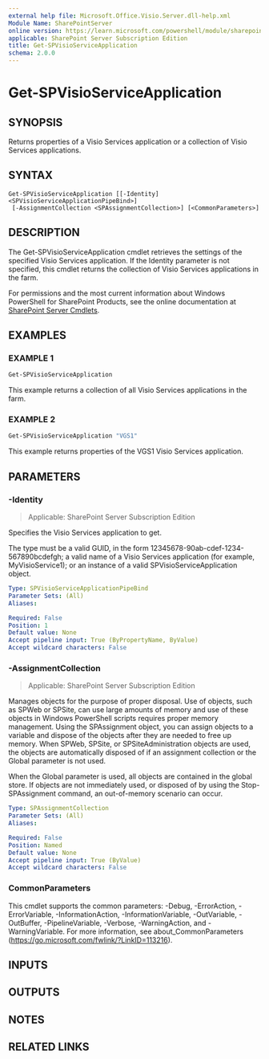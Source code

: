 ```yaml
---
external help file: Microsoft.Office.Visio.Server.dll-help.xml
Module Name: SharePointServer
online version: https://learn.microsoft.com/powershell/module/sharepoint-server/get-spvisioserviceapplication
applicable: SharePoint Server Subscription Edition
title: Get-SPVisioServiceApplication
schema: 2.0.0
---
```


# Get-SPVisioServiceApplication

## SYNOPSIS
Returns properties of a Visio Services application or a collection of Visio Services applications.

## SYNTAX

```
Get-SPVisioServiceApplication [[-Identity] <SPVisioServiceApplicationPipeBind>]
 [-AssignmentCollection <SPAssignmentCollection>] [<CommonParameters>]
```

## DESCRIPTION
The Get-SPVisioServiceApplication cmdlet retrieves the settings of the specified Visio Services application.
If the Identity parameter is not specified, this cmdlet returns the collection of Visio Services applications in the farm.

For permissions and the most current information about Windows PowerShell for SharePoint Products, see the online documentation at [SharePoint Server Cmdlets](https://learn.microsoft.com/powershell/sharepoint/sharepoint-server/sharepoint-server-cmdlets).

## EXAMPLES

### EXAMPLE 1
```powershell
Get-SPVisioServiceApplication
```

This example returns a collection of all Visio Services applications in the farm.

### EXAMPLE 2
```powershell
Get-SPVisioServiceApplication "VGS1"
```

This example returns properties of the VGS1  Visio Services application.

## PARAMETERS

### -Identity

> Applicable: SharePoint Server Subscription Edition

Specifies the Visio Services application to get.

The type must be a valid GUID, in the form 12345678-90ab-cdef-1234-567890bcdefgh; a valid name of a Visio Services application (for example, MyVisioService1); or an instance of a valid SPVisioServiceApplication object.

```yaml
Type: SPVisioServiceApplicationPipeBind
Parameter Sets: (All)
Aliases:

Required: False
Position: 1
Default value: None
Accept pipeline input: True (ByPropertyName, ByValue)
Accept wildcard characters: False
```

### -AssignmentCollection

> Applicable: SharePoint Server Subscription Edition

Manages objects for the purpose of proper disposal.
Use of objects, such as SPWeb or SPSite, can use large amounts of memory and use of these objects in Windows PowerShell scripts requires proper memory management.
Using the SPAssignment object, you can assign objects to a variable and dispose of the objects after they are needed to free up memory.
When SPWeb, SPSite, or SPSiteAdministration objects are used, the objects are automatically disposed of if an assignment collection or the Global parameter is not used.

When the Global parameter is used, all objects are contained in the global store.
If objects are not immediately used, or disposed of by using the Stop-SPAssignment command, an out-of-memory scenario can occur.

```yaml
Type: SPAssignmentCollection
Parameter Sets: (All)
Aliases:

Required: False
Position: Named
Default value: None
Accept pipeline input: True (ByValue)
Accept wildcard characters: False
```

### CommonParameters
This cmdlet supports the common parameters: -Debug, -ErrorAction, -ErrorVariable, -InformationAction, -InformationVariable, -OutVariable, -OutBuffer, -PipelineVariable, -Verbose, -WarningAction, and -WarningVariable. For more information, see about_CommonParameters (https://go.microsoft.com/fwlink/?LinkID=113216).

## INPUTS

## OUTPUTS

## NOTES

## RELATED LINKS
